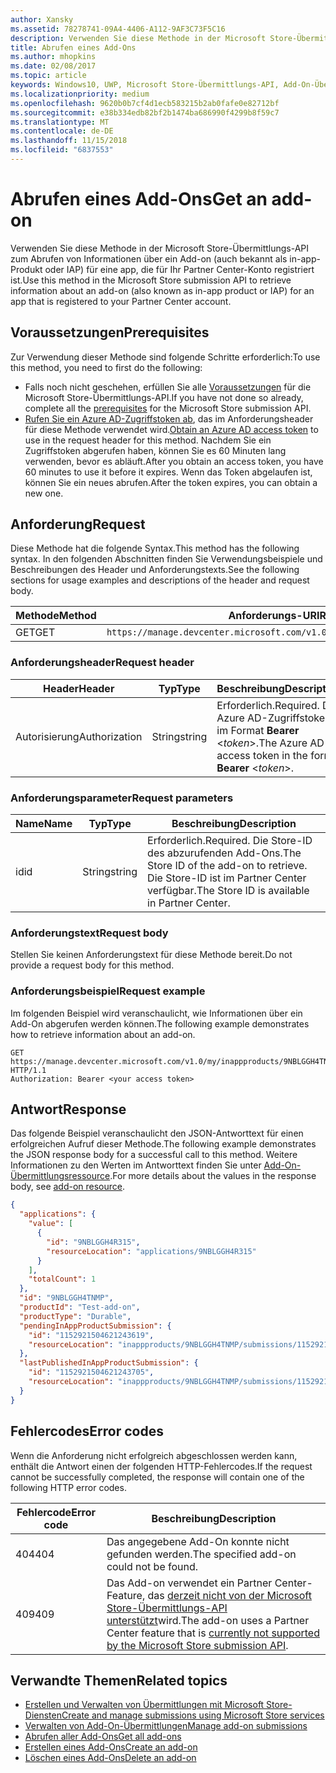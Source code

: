 ```yaml
---
author: Xansky
ms.assetid: 78278741-09A4-4406-A112-9AF3C73F5C16
description: Verwenden Sie diese Methode in der Microsoft Store-Übermittlungs-API zum Abrufen von Informationen über ein Add-on für eine app, die für Ihr Partner Center-Konto registriert ist.
title: Abrufen eines Add-Ons
ms.author: mhopkins
ms.date: 02/08/2017
ms.topic: article
keywords: Windows10, UWP, Microsoft Store-Übermittlungs-API, Add-On-Übermittlung, In-App-Produkt, IAP
ms.localizationpriority: medium
ms.openlocfilehash: 9620b0b7cf4d1ecb583215b2ab0fafe0e82712bf
ms.sourcegitcommit: e38b334edb82bf2b1474ba686990f4299b8f59c7
ms.translationtype: MT
ms.contentlocale: de-DE
ms.lasthandoff: 11/15/2018
ms.locfileid: "6837553"
---
```

# <a name="get-an-add-on"></a><span data-ttu-id="4e20f-104">Abrufen eines Add-Ons</span><span class="sxs-lookup"><span data-stu-id="4e20f-104">Get an add-on</span></span>

<span data-ttu-id="4e20f-105">Verwenden Sie diese Methode in der Microsoft Store-Übermittlungs-API zum Abrufen von Informationen über ein Add-on (auch bekannt als in-app-Produkt oder IAP) für eine app, die für Ihr Partner Center-Konto registriert ist.</span><span class="sxs-lookup"><span data-stu-id="4e20f-105">Use this method in the Microsoft Store submission API to retrieve information about an add-on (also known as in-app product or IAP) for an app that is registered to your Partner Center account.</span></span>

## <a name="prerequisites"></a><span data-ttu-id="4e20f-106">Voraussetzungen</span><span class="sxs-lookup"><span data-stu-id="4e20f-106">Prerequisites</span></span>

<span data-ttu-id="4e20f-107">Zur Verwendung dieser Methode sind folgende Schritte erforderlich:</span><span class="sxs-lookup"><span data-stu-id="4e20f-107">To use this method, you need to first do the following:</span></span>

* <span data-ttu-id="4e20f-108">Falls noch nicht geschehen, erfüllen Sie alle [Voraussetzungen](create-and-manage-submissions-using-windows-store-services.md#prerequisites) für die Microsoft Store-Übermittlungs-API.</span><span class="sxs-lookup"><span data-stu-id="4e20f-108">If you have not done so already, complete all the [prerequisites](create-and-manage-submissions-using-windows-store-services.md#prerequisites) for the Microsoft Store submission API.</span></span>
* <span data-ttu-id="4e20f-109">[Rufen Sie ein Azure AD-Zugriffstoken ab](create-and-manage-submissions-using-windows-store-services.md#obtain-an-azure-ad-access-token), das im Anforderungsheader für diese Methode verwendet wird.</span><span class="sxs-lookup"><span data-stu-id="4e20f-109">[Obtain an Azure AD access token](create-and-manage-submissions-using-windows-store-services.md#obtain-an-azure-ad-access-token) to use in the request header for this method.</span></span> <span data-ttu-id="4e20f-110">Nachdem Sie ein Zugriffstoken abgerufen haben, können Sie es 60 Minuten lang verwenden, bevor es abläuft.</span><span class="sxs-lookup"><span data-stu-id="4e20f-110">After you obtain an access token, you have 60 minutes to use it before it expires.</span></span> <span data-ttu-id="4e20f-111">Wenn das Token abgelaufen ist, können Sie ein neues abrufen.</span><span class="sxs-lookup"><span data-stu-id="4e20f-111">After the token expires, you can obtain a new one.</span></span>

## <a name="request"></a><span data-ttu-id="4e20f-112">Anforderung</span><span class="sxs-lookup"><span data-stu-id="4e20f-112">Request</span></span>

<span data-ttu-id="4e20f-113">Diese Methode hat die folgende Syntax.</span><span class="sxs-lookup"><span data-stu-id="4e20f-113">This method has the following syntax.</span></span> <span data-ttu-id="4e20f-114">In den folgenden Abschnitten finden Sie Verwendungsbeispiele und Beschreibungen des Header und Anforderungstexts.</span><span class="sxs-lookup"><span data-stu-id="4e20f-114">See the following sections for usage examples and descriptions of the header and request body.</span></span>

| <span data-ttu-id="4e20f-115">Methode</span><span class="sxs-lookup"><span data-stu-id="4e20f-115">Method</span></span> | <span data-ttu-id="4e20f-116">Anforderungs-URI</span><span class="sxs-lookup"><span data-stu-id="4e20f-116">Request URI</span></span>                                                      |
|--------|------------------------------------------------------------------|
| <span data-ttu-id="4e20f-117">GET</span><span class="sxs-lookup"><span data-stu-id="4e20f-117">GET</span></span>    | ```https://manage.devcenter.microsoft.com/v1.0/my/inappproducts/{inAppProductId}``` |


### <a name="request-header"></a><span data-ttu-id="4e20f-118">Anforderungsheader</span><span class="sxs-lookup"><span data-stu-id="4e20f-118">Request header</span></span>

| <span data-ttu-id="4e20f-119">Header</span><span class="sxs-lookup"><span data-stu-id="4e20f-119">Header</span></span>        | <span data-ttu-id="4e20f-120">Typ</span><span class="sxs-lookup"><span data-stu-id="4e20f-120">Type</span></span>   | <span data-ttu-id="4e20f-121">Beschreibung</span><span class="sxs-lookup"><span data-stu-id="4e20f-121">Description</span></span>                                                                 |
|---------------|--------|-----------------------------------------------------------------------------|
| <span data-ttu-id="4e20f-122">Autorisierung</span><span class="sxs-lookup"><span data-stu-id="4e20f-122">Authorization</span></span> | <span data-ttu-id="4e20f-123">String</span><span class="sxs-lookup"><span data-stu-id="4e20f-123">string</span></span> | <span data-ttu-id="4e20f-124">Erforderlich.</span><span class="sxs-lookup"><span data-stu-id="4e20f-124">Required.</span></span> <span data-ttu-id="4e20f-125">Das Azure AD-Zugriffstoken im Format **Bearer** &lt;*token*&gt;.</span><span class="sxs-lookup"><span data-stu-id="4e20f-125">The Azure AD access token in the form **Bearer** &lt;*token*&gt;.</span></span> |


### <a name="request-parameters"></a><span data-ttu-id="4e20f-126">Anforderungsparameter</span><span class="sxs-lookup"><span data-stu-id="4e20f-126">Request parameters</span></span>

| <span data-ttu-id="4e20f-127">Name</span><span class="sxs-lookup"><span data-stu-id="4e20f-127">Name</span></span>        | <span data-ttu-id="4e20f-128">Typ</span><span class="sxs-lookup"><span data-stu-id="4e20f-128">Type</span></span>   | <span data-ttu-id="4e20f-129">Beschreibung</span><span class="sxs-lookup"><span data-stu-id="4e20f-129">Description</span></span>                                                                 |
|---------------|--------|-----------------------------------------------------------------------------|
| <span data-ttu-id="4e20f-130">id</span><span class="sxs-lookup"><span data-stu-id="4e20f-130">id</span></span> | <span data-ttu-id="4e20f-131">String</span><span class="sxs-lookup"><span data-stu-id="4e20f-131">string</span></span> | <span data-ttu-id="4e20f-132">Erforderlich.</span><span class="sxs-lookup"><span data-stu-id="4e20f-132">Required.</span></span> <span data-ttu-id="4e20f-133">Die Store-ID des abzurufenden Add-Ons.</span><span class="sxs-lookup"><span data-stu-id="4e20f-133">The Store ID of the add-on to retrieve.</span></span> <span data-ttu-id="4e20f-134">Die Store-ID ist im Partner Center verfügbar.</span><span class="sxs-lookup"><span data-stu-id="4e20f-134">The Store ID is available in Partner Center.</span></span>  |


### <a name="request-body"></a><span data-ttu-id="4e20f-135">Anforderungstext</span><span class="sxs-lookup"><span data-stu-id="4e20f-135">Request body</span></span>

<span data-ttu-id="4e20f-136">Stellen Sie keinen Anforderungstext für diese Methode bereit.</span><span class="sxs-lookup"><span data-stu-id="4e20f-136">Do not provide a request body for this method.</span></span>


### <a name="request-example"></a><span data-ttu-id="4e20f-137">Anforderungsbeispiel</span><span class="sxs-lookup"><span data-stu-id="4e20f-137">Request example</span></span>

<span data-ttu-id="4e20f-138">Im folgenden Beispiel wird veranschaulicht, wie Informationen über ein Add-On abgerufen werden können.</span><span class="sxs-lookup"><span data-stu-id="4e20f-138">The following example demonstrates how to retrieve information about an add-on.</span></span>

```
GET https://manage.devcenter.microsoft.com/v1.0/my/inappproducts/9NBLGGH4TNMP HTTP/1.1
Authorization: Bearer <your access token>
```

## <a name="response"></a><span data-ttu-id="4e20f-139">Antwort</span><span class="sxs-lookup"><span data-stu-id="4e20f-139">Response</span></span>

<span data-ttu-id="4e20f-140">Das folgende Beispiel veranschaulicht den JSON-Antworttext für einen erfolgreichen Aufruf dieser Methode.</span><span class="sxs-lookup"><span data-stu-id="4e20f-140">The following example demonstrates the JSON response body for a successful call to this method.</span></span> <span data-ttu-id="4e20f-141">Weitere Informationen zu den Werten im Antworttext finden Sie unter [Add-On-Übermittlungsressource](manage-add-ons.md#add-on-object).</span><span class="sxs-lookup"><span data-stu-id="4e20f-141">For more details about the values in the response body, see [add-on resource](manage-add-ons.md#add-on-object).</span></span>

```json
{
  "applications": {
    "value": [
      {
        "id": "9NBLGGH4R315",
        "resourceLocation": "applications/9NBLGGH4R315"
      }
    ],
    "totalCount": 1
  },
  "id": "9NBLGGH4TNMP",
  "productId": "Test-add-on",
  "productType": "Durable",
  "pendingInAppProductSubmission": {
    "id": "1152921504621243619",
    "resourceLocation": "inappproducts/9NBLGGH4TNMP/submissions/1152921504621243619"
  },
  "lastPublishedInAppProductSubmission": {
    "id": "1152921504621243705",
    "resourceLocation": "inappproducts/9NBLGGH4TNMP/submissions/1152921504621243705"
  }
}
```

## <a name="error-codes"></a><span data-ttu-id="4e20f-142">Fehlercodes</span><span class="sxs-lookup"><span data-stu-id="4e20f-142">Error codes</span></span>

<span data-ttu-id="4e20f-143">Wenn die Anforderung nicht erfolgreich abgeschlossen werden kann, enthält die Antwort einen der folgenden HTTP-Fehlercodes.</span><span class="sxs-lookup"><span data-stu-id="4e20f-143">If the request cannot be successfully completed, the response will contain one of the following HTTP error codes.</span></span>

| <span data-ttu-id="4e20f-144">Fehlercode</span><span class="sxs-lookup"><span data-stu-id="4e20f-144">Error code</span></span> |  <span data-ttu-id="4e20f-145">Beschreibung</span><span class="sxs-lookup"><span data-stu-id="4e20f-145">Description</span></span>   |
|--------|------------------|
| <span data-ttu-id="4e20f-146">404</span><span class="sxs-lookup"><span data-stu-id="4e20f-146">404</span></span>  | <span data-ttu-id="4e20f-147">Das angegebene Add-On konnte nicht gefunden werden.</span><span class="sxs-lookup"><span data-stu-id="4e20f-147">The specified add-on could not be found.</span></span> |
| <span data-ttu-id="4e20f-148">409</span><span class="sxs-lookup"><span data-stu-id="4e20f-148">409</span></span>  | <span data-ttu-id="4e20f-149">Das Add-on verwendet ein Partner Center-Feature, das [derzeit nicht von der Microsoft Store-Übermittlungs-API unterstützt](create-and-manage-submissions-using-windows-store-services.md#not_supported)wird.</span><span class="sxs-lookup"><span data-stu-id="4e20f-149">The add-on uses a Partner Center feature that is [currently not supported by the Microsoft Store submission API](create-and-manage-submissions-using-windows-store-services.md#not_supported).</span></span>  |


## <a name="related-topics"></a><span data-ttu-id="4e20f-150">Verwandte Themen</span><span class="sxs-lookup"><span data-stu-id="4e20f-150">Related topics</span></span>

* [<span data-ttu-id="4e20f-151">Erstellen und Verwalten von Übermittlungen mit Microsoft Store-Diensten</span><span class="sxs-lookup"><span data-stu-id="4e20f-151">Create and manage submissions using Microsoft Store services</span></span>](create-and-manage-submissions-using-windows-store-services.md)
* [<span data-ttu-id="4e20f-152">Verwalten von Add-On-Übermittlungen</span><span class="sxs-lookup"><span data-stu-id="4e20f-152">Manage add-on submissions</span></span>](manage-add-on-submissions.md)
* [<span data-ttu-id="4e20f-153">Abrufen aller Add-Ons</span><span class="sxs-lookup"><span data-stu-id="4e20f-153">Get all add-ons</span></span>](get-all-add-ons.md)
* [<span data-ttu-id="4e20f-154">Erstellen eines Add-Ons</span><span class="sxs-lookup"><span data-stu-id="4e20f-154">Create an add-on</span></span>](create-an-add-on.md)
* [<span data-ttu-id="4e20f-155">Löschen eines Add-Ons</span><span class="sxs-lookup"><span data-stu-id="4e20f-155">Delete an add-on</span></span>](delete-an-add-on.md)
